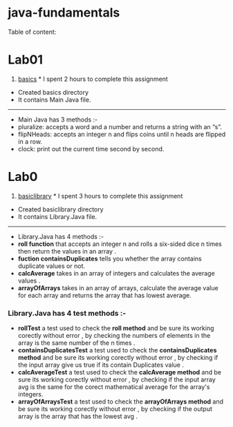 # java-fundamentals

Table of content:

# Lab01

1. [basics](./basics) * I spent 2 hours to complete this assignment


- Created basics directory 
- It contains Main Java file.

--------------------------------------------------------------

- Main Java has 3 methods :-
- pluralize: accepts a word and a number and returns a string with  an “s”.
- flipNHeads: accepts an integer n and flips coins until n heads are flipped in a row.
- clock: print out the current time second by second. 


# Lab0
1. [basiclibrary](./basiclibrary/lib/src/main/java/basiclibrary/Library.java) * I spent 3 hours to complete this assignment

- Created basiclibrary directory 
- It contains Library.Java file.

--------------------------------------------------------------

- Library.Java  has 4 methods :-
- **roll function**  that accepts an integer n and rolls a six-sided dice n times then return the values in an array .
- **fuction containsDuplicates** tells you whether the array contains duplicate values or not.
- **calcAverage** takes in an array of integers and calculates the average values .
- **arrayOfArrays** takes in an array of arrays, calculate the average value for each array and returns the array that has lowest average.

### Library.Java  has 4 test methods :-
- **rollTest** a test used to check the **roll  method** and be sure its working corectly without error , by checking the numbers of elements in the array is the same number of the n times .
- **containsDuplicatesTest** a test used to check the **containsDuplicates  method** and be sure its working corectly without error , by checking if the input array give us true  if its contain Duplicates value .
- **calcAverageTest** a test used to check the **calcAverage  method** and be sure its working corectly without error , by checking if the input array avg is the same for the corect mathematical average for the array's integers.
- **arrayOfArraysTest** a test used to check the **arrayOfArrays  method** and be sure its working corectly without error , by checking if the output  array is the array that has the lowest avg . 



